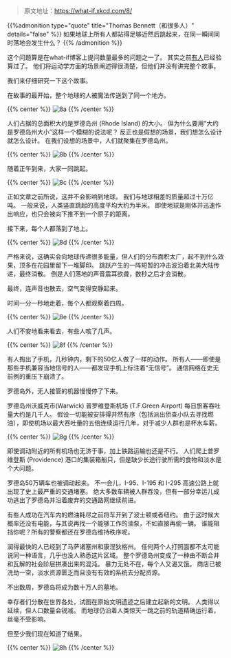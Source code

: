 
> 原文地址：https://what-if.xkcd.com/8/

{{%admonition type="quote" title="Thomas Bennett（和很多人）" details="false" %}}
如果地球上所有人都站得足够近然后跳起来，在同一瞬间同时落地会发生什么？
{{% /admonition %}}

这个问题算是在what-if博客上提问数量最多的问题之一了。
其实之前[有人](http://scienceblogs.com/dotphysics/2010/08/26/what-if-everyone-jumped/)已经验算过了。
他们将运动学方面的场景阐述得很清楚，但他们并没有讲完整个故事。

我们来仔细研究一下这个故事。

在故事的最开始，整个地球的人被魔法传送到了同一个地方。

{{% center %}}
![8a](https://pic.imgdb.cn/item/63eccd35f144a010073b3bbd.png "人们站在一起")
{{% /center %}}

人们占据的总面积大约是罗德岛州 (Rhode Island) 的大小。
但为什么要用“大约是罗德岛州大小”这样一个模糊的说法呢？
反正也是假想的场景，我们想怎么设计就怎么设计。
在我们设想的场景中，人们就聚集在罗德岛州。

{{% center %}}
![8b](https://pic.imgdb.cn/item/63eccd35f144a010073b3bcb.png "地图")
{{% /center %}}


随着正午到来，大家一同跳起。

{{% center %}}
![8c](https://pic.imgdb.cn/item/63eccd35f144a010073b3c03.png "跳起来")
{{% /center %}}


正如文章之前所说，这并不会影响到地球。
我们与地球相差的质量超过十万亿吨。
一般来说，人类竖直跳起的高度平均大约为半米。
即使地球是刚体并迅速作出响应，也只会被向下推不到一个原子的距离。

接下来，每个人都落到了地上。

{{% center %}}
![8d](https://pic.imgdb.cn/item/63eccd35f144a010073b3bbd.png "落地")
{{% /center %}}

严格来说，这确实会向地球传递很多能量，但人们的分布面积太广，起不到什么效果，顶多在花园里留下一堆脚印。
跳跃产生的一阵短暂的冲击波沿着北美大陆传递，最终消散。
倒是人们落地的声音震耳欲聋，数秒之后才会消散。

最终，连声音也散去，空气变得安静起来。

时间一分一秒地走着，每个人都观察着四周。

{{% center %}}
![8e](https://pic.imgdb.cn/item/63eccd36f144a010073b3c5b.png "迷茫")
{{% /center %}}

人们不安地看来看去，有些人咳了几声。

{{% center %}}
![8f](https://pic.imgdb.cn/item/63eccf05f144a010073e43a5.png "开始慌张")
{{% /center %}}

有人掏出了手机，几秒钟内，剩下的50亿人做了一样的动作。
所有人——即使是那些手机兼容当地信号的人——都发现手机上标注着“无信号”。
通信网络在史无前例的重压下崩溃了。

罗德岛外，无人接管的机器慢慢停了下来。

罗德岛州沃威克市(Warwick) 普罗维登斯机场 (T.F.Green Airport) 每日旅客吞吐量大约是几千人。
假设一切能被安排得井然有序（包括派出侦查小队去寻找燃油），即使机场以最大吞吐量的五倍连续运行几年，对于减少人群也是杯水车薪。

{{% center %}}
![8g](https://pic.imgdb.cn/item/63eccf06f144a010073e44cf.png "人群流向图")
{{% /center %}}

即使调动附近的所有机场也无济于事，加上铁路运输也还是不行。
人们爬上普罗维登斯 (Providence) 港口的集装箱船只，但是缺少长途行驶所需的食物和淡水是个大问题。

罗德岛50万辆车也被调动起来。
不一会儿，I-95、I-195 和 I-295 高速公路上就出现了史上最严重的交通堵塞。
绝大多数车辆被人群吞没，但有一部分幸运儿成功逃出了罗德岛并沿着废弃的交通路网继续前进。

有些人成功在汽车内的燃油耗尽之前将车开到了波士顿或者纽约。
由于这时候大概率还没有电能，与其说再找一个能够工作的油泵，不如直接再偷一辆。
谁能阻挡你呢？所有的警察都还在罗德岛维持秩序呢。

润得最快的人已经到了马萨诸塞州和康涅狄格州。
任何两个人打照面都不太可能说同一种语言，几乎也没人熟悉这片区域。
整个罗德岛州变成了一种由不断合并和瓦解的社会阶层拼凑出来的混沌。
暴力无处不在，每个人又渴又饿。
商店已被洗劫一空，淡水资源匮乏而且没有有效的系统去分配资源。

不出数周，罗德岛将成为数十万人的墓地。

幸存者们分散在世界各处，试图在原始文明遗迹之后建立起新的文明。
人类得以延续，但人口数量会锐减。
而地球仍沿着人类惊天一跳之前的轨道精确运行着，丝毫不受影响。

但至少我们现在知道了结果。

{{% center %}}
![8h](https://pic.imgdb.cn/item/63eccf06f144a010073e4518.png "地球")
{{% /center %}}